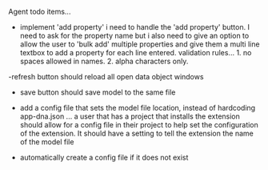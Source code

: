 Agent todo items...
 
 
- implement 'add property' 
i need to handle the 'add property' button. I need to ask for the property name but i also need to give an option to allow the user to 'bulk add' multiple properties and give them a multi line textbox to add a property for each line entered. validation rules... 1. no spaces allowed in names. 2. alpha characters only.

-refresh button should reload all open data object windows

- save button should save model to the same file

- add a config file that sets the model file location, instead of hardcoding app-dna.json
... a user that has a project that installs the extension should allow for a config file in their project to help set the configuration of the extension. It should have a setting to tell the extension the name of the model file

- automatically create a config file if it does not exist